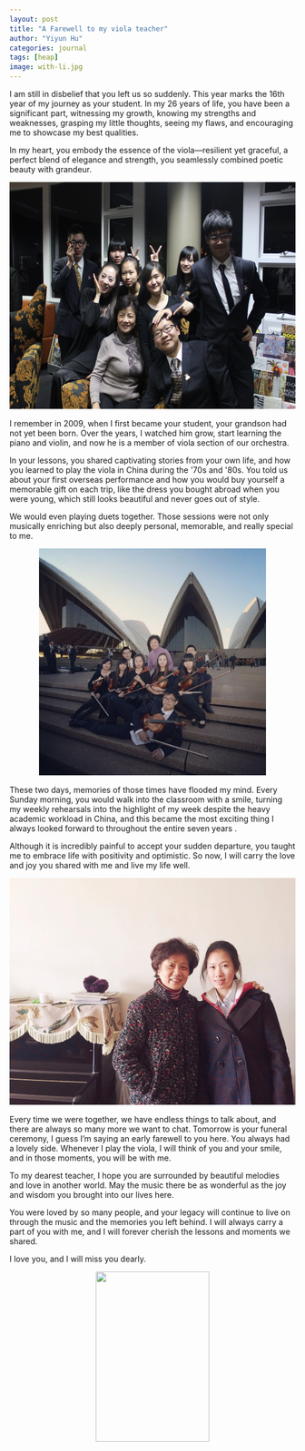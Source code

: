 ```yaml
---
layout: post
title: "A Farewell to my viola teacher"
author: "Yiyun Hu"
categories: journal
tags: [heap]
image: with-li.jpg
---
```


I am still in disbelief that you left us so suddenly. This year marks the 16th year of my journey as your student. In my 26 years of life, you have been a significant part, witnessing my growth, knowing my strengths and weaknesses, grasping my little thoughts, seeing my flaws, and encouraging me to showcase my best qualities.

In my heart, you embody the essence of the viola—resilient yet graceful, a perfect blend of elegance and strength, you seamlessly combined poetic beauty with grandeur.

<div style="text-align: center;">
<img src="../assets/img/sydney-2.jpg"
    width="600"
    height="400">
</div>

I remember in 2009, when I first became your student, your grandson had not yet been born. Over the years, I watched him grow, start learning the piano and violin, and now he is a member of viola section of our orchestra.

In your lessons, you shared captivating stories from your own life, and how you learned to play the viola in China during the '70s and '80s. You told us about your first overseas performance and how you would buy yourself a memorable gift on each trip, like the dress you bought abroad when you were young, which still looks beautiful and never goes out of style.

We would even playing duets together. Those sessions were not only musically enriching but also deeply personal, memorable, and really special to me.

<div style="text-align: center;">
<img src="../assets/img/sydney.jpg"
    width="400"
    height="400">
</div>

These two days, memories of those times have flooded my mind. Every Sunday morning, you would walk into the classroom with a smile, turning my weekly rehearsals into the highlight of my week despite the heavy academic workload in China, and this became the most exciting thing I always looked forward to throughout the entire seven years .

Although it is incredibly painful to accept your sudden departure, you taught me to embrace life with positivity and optimistic. So now, I will carry the love and joy you shared with me and live my life well.

<div style="text-align: center;">
<img src="../assets/img/with-li-1.jpg"
    width="600"
    height="400">
</div>

Every time we were together, we have endless things to talk about, and there are always so many more we want to chat. Tomorrow is your funeral ceremony, I guess I’m saying an early farewell to you here. You always had a lovely side. Whenever I play the viola, I will think of you and your smile, and in those moments, you will be with me.

To my dearest teacher, I hope you are surrounded by beautiful melodies and love in another world. May the music there be as wonderful as the joy and wisdom you brought into our lives here.

You were loved by so many people, and your legacy will continue to live on through the music and the memories you left behind. I will always carry a part of you with me, and I will forever cherish the lessons and moments we shared.

I love you, and I will miss you dearly.

<div style="text-align: center;">
<img src="../assets/img/li.jpg"
    width="200"
    height="300">
</div>